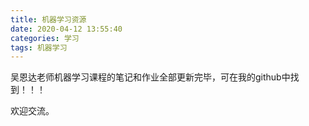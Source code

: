```yaml
---
title: 机器学习资源
date: 2020-04-12 13:55:40
categories: 学习
tags: 机器学习
---
```


吴恩达老师机器学习课程的笔记和作业全部更新完毕，可在我的github中找到！！！

欢迎交流。